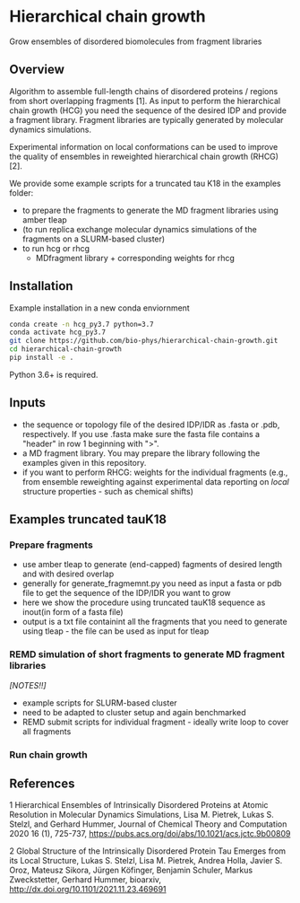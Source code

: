 # Hierarchical chain growth
Grow ensembles of disordered biomolecules from fragment libraries

## Overview
Algorithm to assemble full-length chains of disordered proteins / regions from short overlapping fragments [1]. 
As input to perform the hierarchical chain growth (HCG) you need the sequence of the desired IDP and provide a fragment library. 
Fragment libraries are typically generated by molecular dynamics simulations. 

Experimental information on local conformations can be used to improve the quality of ensembles in 
reweighted hierarchical chain growth (RHCG) [2].

We provide some example scripts for a truncated tau K18 in the examples folder:
- to prepare the fragments to generate the MD fragment libraries using amber tleap
- (to run replica exchange molecular dynamics simulations of the fragments on a SLURM-based cluster)
- to run hcg or rhcg 
	- MDfragment library + corresponding weights for rhcg

## Installation

Example installation in a new conda enviornment 

```bash
conda create -n hcg_py3.7 python=3.7
conda activate hcg_py3.7
git clone https://github.com/bio-phys/hierarchical-chain-growth.git
cd hierarchical-chain-growth
pip install -e . 
```

Python 3.6+ is required. 

## Inputs
- the sequence or topology file of the desired IDP/IDR as .fasta or .pdb, respectively. If you use .fasta make sure the fasta file contains a "header" in row 1 beginning with ">".
- a MD fragment library. You may prepare the library following the examples given in this repository.
- if you want to perform RHCG: weights for the individual fragments (e.g., from ensemble reweighting against experimental data reporting on _local_ structure properties - such as chemical shifts)

## Examples truncated tauK18
### Prepare fragments
- use amber tleap to generate (end-capped) fagments of desired length and with desired overlap
- generally for generate_fragmemnt.py you need as input a fasta or pdb file to get the sequence of the IDP/IDR you want to grow
- here we show the procedure using truncated tauK18 sequence as inout(in form of a fasta file)
- output is a txt file containint all the fragments that you need to generate using tleap 
        - the file can be used as input for tleap

### REMD simulation of short fragments to generate MD fragment libraries
_[NOTES!!]_
- example scripts for SLURM-based cluster
- need to be adapted to cluster setup and again benchmarked
- REMD submit scripts for individual fragment - ideally write loop to cover all fragments

### Run chain growth


## References
1 Hierarchical Ensembles of Intrinsically Disordered Proteins at Atomic Resolution in Molecular Dynamics Simulations, 
Lisa M. Pietrek, Lukas S. Stelzl, and Gerhard Hummer,
Journal of Chemical Theory and Computation 2020 16 (1), 725-737, https://pubs.acs.org/doi/abs/10.1021/acs.jctc.9b00809

2 Global Structure of the Intrinsically Disordered Protein Tau Emerges from its Local Structure, 
Lukas S. Stelzl, Lisa M. Pietrek, Andrea Holla, Javier S. Oroz, Mateusz Sikora, Jürgen Köfinger, Benjamin Schuler, Markus Zweckstetter, Gerhard Hummer, 
bioarxiv, http://dx.doi.org/10.1101/2021.11.23.469691
